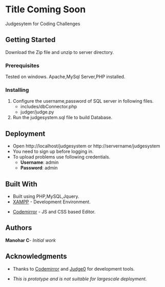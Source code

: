# Title Coming Soon

Judgesytem for Coding Challenges

## Getting Started

Download the Zip file and unzip to server directory.

### Prerequisites

Tested on windows.
Apache,MySql Server,PHP installed.

### Installing
1. Configure the username,password of SQL server in following files.
	- includes/dbConnector.php
	- judger/judge.py
2. Run the judgesystem.sql file to build Database.


## Deployment

- Open http://localhost/judgesystem or http://servername/judgesystem
- You need to sign up before logging in.
- To upload problems use following credentials.
	- **Username**:  admin
	- **Password**:  admin

## Built With

* Built using PHP,MySQL,Jquery.
* [XAMPP](https://www.apachefriends.org/download.html) - Development Environment.
- [Codemirror](https://codemirror.net/index.html) - JS and CSS based Editor.

## Authors

**Manohar C**- *Initial work* 

## Acknowledgments
- Thanks to [Codemirror](https://codemirror.net/index.html) and [Judge0](https://judge0.com/) for development tools.
* *This is prototype and is not suitable for largescale deployment.*

